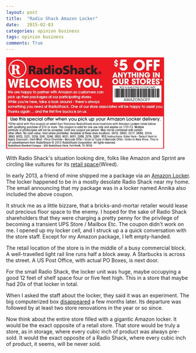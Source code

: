 ```yaml
---
layout: post
title:  "Radio Shack Amazon Locker"
date:   2015-02-03
categories: opinion business
tags: opinion business
comments: True
---
```


![Radio Shack Amazon Locker](/assets/Radio%20Shack%20Amazon%20Locker%20Offer.png)  

With Radio Shack's situation looking dire, folks like Amazon and
Sprint are circling like vultures for its
[retail space](http://www.wired.com/2015/02/amazon-radioshack/)(Wired).

In early 2013, a friend of mine shipped me a package via an
[Amazon Locker](http://www.amazon.com/b/ref=amb_link_366591722_2?_encoding=UTF8&node=6442600011). The
locker happened to be in a mostly desolate Radio Shack near my
home. The email announcing that my package was in a locker named
Annika also included the above coupon.

It struck me as a little bizzare, that a bricks-and-mortar retailer
would lease out precious floor space to the enemy. I hoped for the
sake of Radio Shack shareholders that they were charging a pretty
penny for the privilege of becoming a transient UPS Store / Mailbox
Etc.  The coupon didn't work on me. I opened up my locker cell, and I
struck up a a quick conversation with the store staff.  Except for my
Amazon package, I left empty-handed.

The retail location of the store is in the middle of a busy commercial
block.  A well-travelled light rail line runs half a block away.  A
Starbucks is across the street. A US Post Office, with actual PO
Boxes, is next door. 

For the small Radio Shack, the locker unit was huge, maybe occupying a
good 12 feet of shelf space four or five feet high.  This in a store
that maybe had 20x of that locker in total.

When I asked the staff about the locker, they said it was an
experiment.  The big computerized box
[disappeared](http://hothardware.com/news/Too-Close-For-Comfort-Staples-and-RadioShack-Remove-Amazon-Lockers-From-Stores)
a few months later.  Its departure was followed by at least two store
renovations in the year or so since.

Now think about the entire store filled with a gigantic Amazon
locker. It would be the exact opposite of a retail store.  That store
would be truly a store, as in storage, where every cubic inch of
product was always pre-sold.  It would the exact opposite of a Radio
Shack, where every cubic inch of product, it seems, will be never
sold.

